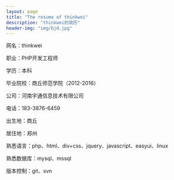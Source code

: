 ```yaml
---
layout: page
title: "The resume of thinkwei"
description: "thinkwei的简历"
header-img: "img/bjd.jpg"
---
```


网名：thinkwei

职业：PHP开发工程师

学历：本科

毕业院校：商丘师范学院（2012-2016）

公司：河南宇通信息技术有限公司

电话：183-3876-6459

出生地：商丘

居住地：郑州

熟悉语言：php、html、div+css、jquery、javascript、easyui、linux

熟悉数据库：mysql、mssql

版本控制：git、svn







